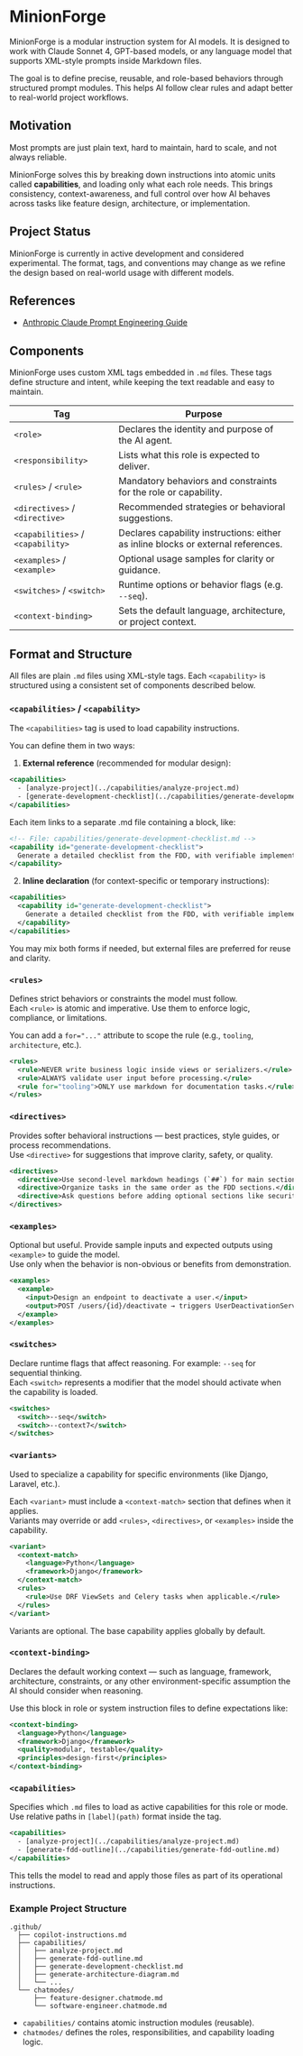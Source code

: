 # MinionForge

MinionForge is a modular instruction system for AI models. It is designed to work with Claude Sonnet 4, GPT-based models, or any language model that supports XML-style prompts inside Markdown files.

The goal is to define precise, reusable, and role-based behaviors through structured prompt modules. This helps AI follow clear rules and adapt better to real-world project workflows.

## Motivation

Most prompts are just plain text, hard to maintain, hard to scale, and not always reliable.

MinionForge solves this by breaking down instructions into atomic units called **capabilities**, and loading only what each role needs. This brings consistency, context-awareness, and full control over how AI behaves across tasks like feature design, architecture, or implementation.

## Project Status

MinionForge is currently in active development and considered experimental. The format, tags, and conventions may change as we refine the design based on real-world usage with different models.

## References

- [Anthropic Claude Prompt Engineering Guide](https://docs.anthropic.com/en/docs/build-with-claude/prompt-engineering/overview)

## Components

MinionForge uses custom XML tags embedded in `.md` files. These tags define structure and intent, while keeping the text readable and easy to maintain.

| Tag             | Purpose                                                           |
|------------------|--------------------------------------------------------------------|
| `<role>`         | Declares the identity and purpose of the AI agent.                |
| `<responsibility>` | Lists what this role is expected to deliver.                    |
| `<rules>` / `<rule>` | Mandatory behaviors and constraints for the role or capability. |
| `<directives>` / `<directive>` | Recommended strategies or behavioral suggestions.      |
| `<capabilities>` / `<capability>` | Declares capability instructions: either as inline blocks or external references. |
| `<examples>` / `<example>` | Optional usage samples for clarity or guidance.          |
| `<switches>` / `<switch>` | Runtime options or behavior flags (e.g. `--seq`).         |
| `<context-binding>` | Sets the default language, architecture, or project context.   |

## Format and Structure

All files are plain `.md` files using XML-style tags. Each `<capability>` is structured using a consistent set of components described below.

### `<capabilities>` / `<capability>`

The `<capabilities>` tag is used to load capability instructions.

You can define them in two ways:

1. **External reference** (recommended for modular design):

```xml
<capabilities>
  - [analyze-project](../capabilities/analyze-project.md)
  - [generate-development-checklist](../capabilities/generate-development-checklist.md)
</capabilities>
```

Each item links to a separate .md file containing a <capability> block, like:

```xml
<!-- File: capabilities/generate-development-checklist.md -->
<capability id="generate-development-checklist">
  Generate a detailed checklist from the FDD, with verifiable implementation steps grouped by section.
</capability>
```

2. **Inline declaration** (for context-specific or temporary instructions):

```xml
<capabilities>
  <capability id="generate-development-checklist">
    Generate a detailed checklist from the FDD, with verifiable implementation steps grouped by section.
  </capability>
</capabilities>
```

You may mix both forms if needed, but external files are preferred for reuse and clarity.

### `<rules>`

Defines strict behaviors or constraints the model must follow.  
Each `<rule>` is atomic and imperative. Use them to enforce logic, compliance, or limitations.

You can add a `for="..."` attribute to scope the rule (e.g., `tooling`, `architecture`, etc.).

```xml
<rules>
  <rule>NEVER write business logic inside views or serializers.</rule>
  <rule>ALWAYS validate user input before processing.</rule>
  <rule for="tooling">ONLY use markdown for documentation tasks.</rule>
</rules>
```

### `<directives>`

Provides softer behavioral instructions — best practices, style guides, or process recommendations.  
Use `<directive>` for suggestions that improve clarity, safety, or quality.

```xml
<directives>
  <directive>Use second-level markdown headings (`##`) for main sections.</directive>
  <directive>Organize tasks in the same order as the FDD sections.</directive>
  <directive>Ask questions before adding optional sections like security or performance.</directive>
</directives>
```

### `<examples>`

Optional but useful. Provide sample inputs and expected outputs using `<example>` to guide the model.  
Use only when the behavior is non-obvious or benefits from demonstration.

```xml
<examples>
  <example>
    <input>Design an endpoint to deactivate a user.</input>
    <output>POST /users/{id}/deactivate → triggers UserDeactivationService</output>
  </example>
</examples>
```

### `<switches>`

Declare runtime flags that affect reasoning. For example: `--seq` for sequential thinking.  
Each `<switch>` represents a modifier that the model should activate when the capability is loaded.

```xml
<switches>
  <switch>--seq</switch>
  <switch>--context7</switch>
</switches>
```

### `<variants>`

Used to specialize a capability for specific environments (like Django, Laravel, etc.).

Each `<variant>` must include a `<context-match>` section that defines when it applies.  
Variants may override or add `<rules>`, `<directives>`, or `<examples>` inside the capability.

```xml
<variant>
  <context-match>
    <language>Python</language>
    <framework>Django</framework>
  </context-match>
  <rules>
    <rule>Use DRF ViewSets and Celery tasks when applicable.</rule>
  </rules>
</variant>
```

Variants are optional. The base capability applies globally by default.

### `<context-binding>`

Declares the default working context — such as language, framework, architecture, constraints, or any other environment-specific assumption the AI should consider when reasoning.

Use this block in role or system instruction files to define expectations like:

```xml
<context-binding>
  <language>Python</language>
  <framework>Django</framework>
  <quality>modular, testable</quality>
  <principles>design-first</principles>
</context-binding>
```

### `<capabilities>`

Specifies which `.md` files to load as active capabilities for this role or mode.  
Use relative paths in `[label](path)` format inside the tag.

```xml
<capabilities>
  - [analyze-project](../capabilities/analyze-project.md)
  - [generate-fdd-outline](../capabilities/generate-fdd-outline.md)
</capabilities>
```

This tells the model to read and apply those files as part of its operational instructions.

### Example Project Structure

```text
.github/
  ├── copilot-instructions.md
  ├── capabilities/
  │   ├── analyze-project.md
  │   ├── generate-fdd-outline.md
  │   ├── generate-development-checklist.md
  │   ├── generate-architecture-diagram.md
  │   └── ...
  └── chatmodes/
      ├── feature-designer.chatmode.md
      └── software-engineer.chatmode.md

```

- `capabilities/` contains atomic instruction modules (reusable).
- `chatmodes/` defines the roles, responsibilities, and capability loading logic.

